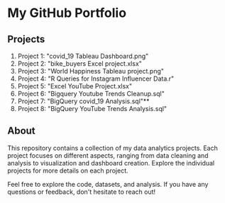 # My GitHub Portfolio

## Projects

1. Project 1: "covid_19 Tableau Dashboard.png"
2. Project 2: "bike_buyers Excel project.xlsx"
3. Project 3: "World Happiness Tableau project.png"
4. Project 4: "R Queries for Instagram Influencer Data.r"
5. Project 5: "Excel YouTube Project.xlsx"
6. Project 6: "Bigquery Youtube Trends Cleanup.sql"
7. Project 7: "BigQuery covid_19 Analysis.sql"**
8. Project 8: "BigQuery YouTube Trends Analysis.sql"

## About

This repository contains a collection of my data analytics projects. Each project focuses on different aspects, ranging from data cleaning and analysis to visualization and dashboard creation. Explore the individual projects for more details on each project.

Feel free to explore the code, datasets, and analysis. If you have any questions or feedback, don't hesitate to reach out!
